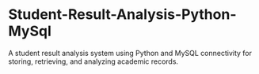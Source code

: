# Student-Result-Analysis-Python-MySql
A student result analysis system using Python and MySQL connectivity for storing, retrieving, and analyzing academic records.
